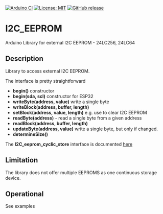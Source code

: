 
[![Arduino CI](https://github.com/RobTillaart/I2C_EEPROM/workflows/Arduino%20CI/badge.svg)](https://github.com/marketplace/actions/arduino_ci)
[![License: MIT](https://img.shields.io/badge/license-MIT-green.svg)](https://github.com/RobTillaart/I2C_EEPROM/blob/master/LICENSE)
[![GitHub release](https://img.shields.io/github/release/RobTillaart/I2C_EEPROM.svg?maxAge=3600)](https://github.com/RobTillaart/I2C_EEPROM/releases)

# I2C_EEPROM

Arduino Library for external I2C EEPROM - 24LC256, 24LC64

## Description

Library to access external I2C EEPROM. 

The interface is pretty straightforward

- **begin()** constructor
- **begin(sda, scl)** constructor for ESP32
- **writeByte(address, value)** write a single byte
- **writeBlock(address, buffer, length)** 
- **setBlock(address, value, length)** e.g. use to clear I2C EEPROM
- **readByte(address)** - read a single byte from a given address
- **readBlock(address, buffer, length)**
- **updateByte(address, value)** write a single byte, but only if changed.
- **determineSize()**

The **I2C_eeprom_cyclic_store** interface is documented [here](README_cyclic_store.md)

## Limitation

The library does not offer multiple EEPROMS as one 
continuous storage device.

## Operational

See examples

